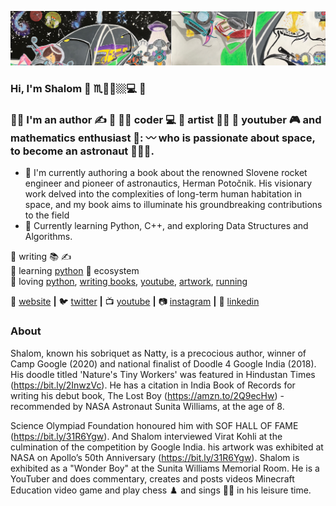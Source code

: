 [![bg][banner]][website]
### Hi, I'm Shalom 👋 :scorpius::student:🏼‍💻 :runner: 

### :student: I'm an author :writing_hand: :small_orange_diamond: :technologist: coder 💻 :small_orange_diamond: artist :artist: :small_orange_diamond: youtuber :video_game: and mathematics enthusiast 📖: :wavy_dash: who is passionate about space, to become an astronaut :astronaut::rocket:.


- 🔭 I'm currently authoring a book about the renowned Slovene rocket engineer and pioneer of astronautics, Herman Potočnik. His visionary work delved into the complexities of long-term human habitation in space, and my book aims to illuminate his groundbreaking contributions to the field
- 🌱 Currently learning Python, C++, and exploring Data Structures and Algorithms.

:boy: writing :books: :writing_hand: <br />
🧠 learning [python][python] :beginner: ecosystem<br />
💜 loving [python][python], [writing books][writing books], [youtube][youtube], [artwork][artwork], [running][running]

🏡 [website][website] **|** 
🐦 [twitter][twitter] **|** 
📺 [youtube][youtube] **|** 
📷 [instagram][instagram] **|** 
👔 [linkedin][linkedin]

[banner]: https://raw.githubusercontent.com/shalomkeshet/shalomkeshet/master/banner.png
[python]: https://www.python.org
[writing books]: https://www.amazon.com/Lost-Boy-great-adventure/dp/1656927888
[book]: https://www.amazon.com/Giratina-distortion-world-Shalom-Keshet/dp/B08MSLX9LT
[running]: https://runkeeper.com/user/3300919284/profile
[artwork]: https://india.googleblog.com/2018/10/meet-finalists-of-doodle-4-google-2018.html
[website]: http://shalomkeshet.com
[twitter]: https://twitter.com/nattybloc
[youtube]: https://www.youtube.com/channel/UC0fg6KtmnpNx8OJnZkuTVTQ
[instagram]: https://instagram.com/shalomkeshet
[linkedin]: https://in.linkedin.com/in/shalomkeshet

### About
Shalom, known his sobriquet as Natty, is a precocious author, winner of Camp Google (2020) and national finalist of Doodle 4 Google India (2018). His doodle titled 'Nature's Tiny Workers' was featured in Hindustan Times (https://bit.ly/2InwzVc). He has a citation in India Book of Records for writing his debut book, The Lost Boy (https://amzn.to/2Q9ecHw) - recommended by NASA Astronaut Sunita Williams, at the age of 8. 

Science Olympiad Foundation honoured him with SOF HALL OF FAME (https://bit.ly/31R6Ygw).  And Shalom interviewed Virat Kohli at the culmination of the competition by Google India. his artwork was exhibited at NASA on Apollo’s 50th Anniversary (https://bit.ly/31R6Ygw). Shalom is exhibited as a "Wonder Boy" at the Sunita Williams Memorial Room. He is a YouTuber and does commentary, creates and posts videos Minecraft Education video game and play chess :chess_pawn: and sings :singer: in his leisure time.

<!--
**shalomkeshet/shalomkeshet** is a ✨ _special_ ✨ repository because its `README.md` (this file) appears on your GitHub profile.

Here are some ideas to get you started:

- 🔭 I’m currently working on writing a book person who contributed a concept of rocket science.
- 🌱 I’m currently learning python, C++ and Data Structures and Algorithms.
- 👯 I’m looking to collaborate on ...
- 🤔 I’m looking for help with ...
- 💬 Ask me about ...
- 📫 How to reach me: ...
- 😄 Pronouns: ...
- ⚡ Fun fact: ...
-->
